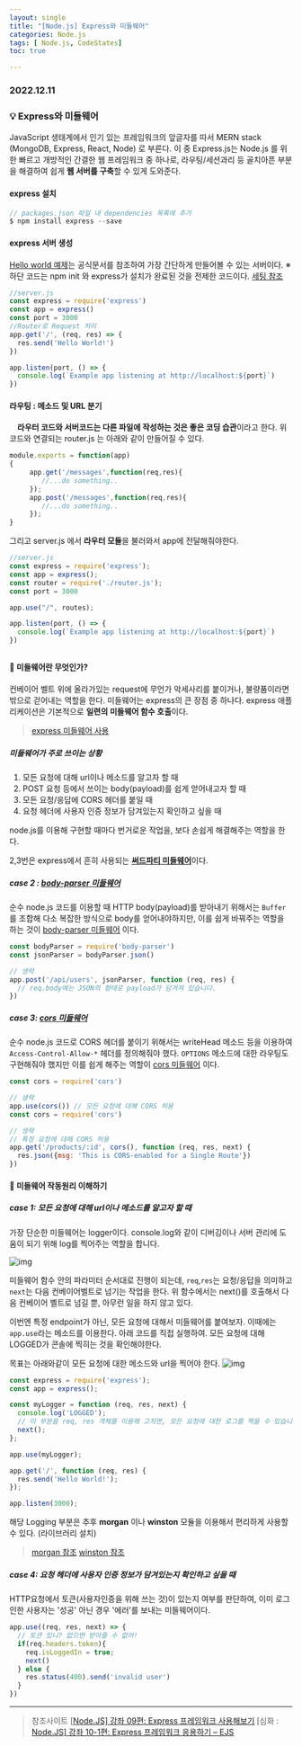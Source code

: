 ```yaml
---
layout: single
title: "[Node.js] Express와 미들웨어"
categories: Node.js
tags: [ Node.js, CodeStates]
toc: true

---
```


### 2022.12.11

### 💡  Express와 미들웨어

JavaScript 생태계에서 인기 있는 프레임워크의 앞글자를 따서 MERN stack (MongoDB, Express, React, Node) 로 부른다. 이 중 Express.js는 Node.js 를 위한 빠르고 개방적인 간결한 웹 프레임워크 중 하나로, 라우팅/세션과리 등 골치아픈 부분을 해결하여 쉽게 **웹 서버를 구축**할 수 있게 도와준다.

#### express 설치

```js
// packages.json 파일 내 dependencies 목록에 추가
$ npm install express --save
```

#### express 서버 생성

[Hello world 예제](https://expressjs.com/ko/starter/hello-world.html)는 공식문서를 참조하여 가장 간단하게 만들어볼 수 있는 서버이다.
※ 하단 코드는 npm init 와 express가 설치가 완료된 것을 전제한 코드이다. [세팅 참조](https://expressjs.com/ko/starter/installing.html)

```js
//server.js
const express = require('express')
const app = express()
const port = 3000
//Router로 Request 처리
app.get('/', (req, res) => {
  res.send('Hello World!')
})

app.listen(port, () => {
  console.log(`Example app listening at http://localhost:${port}`)
})
```

#### 라우팅 : 메소드 및 URL 분기

　**라우터 코드와 서버코드는 다른 파일에 작성하는 것은 좋은 코딩 습관**이라고 한다. 위 코드와 연결되는 router.js 는 아래와 같이 만들어질 수 있다.

```js
module.exports = function(app)
{
     app.get('/messages',function(req,res){
        //...do something..
     });
     app.post('/messages',function(req,res){
        //...do something..
     });
}
```

그리고 server.js 에서 **라우터 모듈**을 불러와서 app에 전달해줘야한다.

```js
//server.js
const express = require('express');
const app = express();
const router = require('./router.js');
const port = 3000

app.use("/", routes);

app.listen(port, () => {
  console.log(`Example app listening at http://localhost:${port}`)
})
```

## 

#### 📌 미들웨어란 무엇인가?

컨베이어 벨트 위에 올라가있는 request에 무언가 악세사리를 붙이거나, 불량품이라면 밖으로 걷어내는 역할을 한다. 미들웨어는 express의 큰 장점 중 하나다. express 애플리케이션은 기본적으로 **일련의 미들웨어 함수 호출**이다.

> [express 미들웨어 사용](https://expressjs.com/ko/guide/using-middleware.html#middleware.application)

##### 미들웨어가 주로 쓰이는 상황

1. 모든 요청에 대해 url이나 메소드를 알고자 할 때
2. POST 요청 등에서 쓰이는 body(payload)를 쉽게 얻어내고자 할 때
3. 모든 요청/응답에 CORS 헤더를 붙일 때
4. 요청 헤더에 사용자 인증 정보가 담겨있는지 확인하고 싶을 때

node.js를 이용해 구현할 때마다 번거로운 작업을, 보다 손쉽게 해결해주는 역할을 한다.

2,3번은 express에서 흔히 사용되는 [**써드파티 미들웨어**](https://expressjs.com/ko/resources/middleware.html)이다.

##### case 2 : [body-parser 미들웨어](https://github.com/expressjs/body-parser)

순수 node.js 코드를 이용할 때 HTTP body(payload)를 받아내기 위해서는 `Buffer`를 조합해 다소 복잡한 방식으로 body를 얻어내야하지만, 이를 쉽게 바꿔주는 역할을 하는 것이 [body-parser 미들웨어](https://github.com/expressjs/body-parser) 이다.

```js
const bodyParser = require('body-parser')
const jsonParser = bodyParser.json()

// 생략
app.post('/api/users', jsonParser, function (req, res) {
  // req.body에는 JSON의 형태로 payload가 담겨져 있습니다.
})
```

##### case 3: [cors 미들웨어](https://github.com/expressjs/cors)

순수 node.js 코드로 CORS 헤더를 붙이기 위해서는 writeHead 메소드 등을 이용하여 `Access-Control-Allow-*` 헤더를 정의해줘야 했다. `OPTIONS` 메소드에 대한 라우팅도 구현해줘야 했지만 이를 쉽게 해주는 역할이 [cors 미들웨어](https://github.com/expressjs/cors) 이다.

```js
const cors = require('cors')

// 생략
app.use(cors()) // 모든 요청에 대해 CORS 허용
const cors = require('cors')

// 생략
// 특정 요청에 대해 CORS 허용
app.get('/products/:id', cors(), function (req, res, next) {
  res.json({msg: 'This is CORS-enabled for a Single Route'})
})
```

#### 📌 미들웨어 작동원리 이해하기

##### case 1: 모든 요청에 대해 url이나 메소드를 알고자 할 때

가장 단순한 미들웨어는 logger이다. console.log와 같이 디버깅이나 서버 관리에 도움이 되기 위해 log를 찍어주는 역할을 합니다.

![img](https://velog.velcdn.com/images%2Fleobit%2Fpost%2Ffc5e4853-450f-4b74-97ca-6cc78b13a9f6%2F%EC%8A%A4%ED%81%AC%EB%A6%B0%EC%83%B7%2C%202020-09-29%2008-18-49.png)

미들웨어 함수 안의 파라미터 순서대로 진행이 되는데, `req`,`res`는 요청/응답을 의미하고 `next`는 다음 컨베이어벨트로 넘기는 작업을 한다. 위 함수에서는 next()를 호출해서 다음 컨베이어 벨트로 넘길 뿐, 아무런 일을 하지 않고 있다.

이번엔 특정 endpoint가 아닌, 모든 요청에 대해서 미들웨어를 붙여보자. 이때에는 `app.use`라는 메소드를 이용한다. 아래 코드를 직접 실행하여. 모든 요청에 대해 LOGGED가 콘솔에 찍히는 것을 확인해야한다.

목표는 아래와같이 모든 요청에 대한 메소드와 url을 찍어야 한다.
![img](https://velog.velcdn.com/images%2Fleobit%2Fpost%2F883de5d9-e9e1-48f6-8f33-f9beca8c6809%2F1BlBjGL0N-1600965086633.png)

```js
const express = require('express');
const app = express();

const myLogger = function (req, res, next) {
  console.log('LOGGED'); 
  // 이 부분을 req, res 객체를 이용해 고치면, 모든 요청에 대한 로그를 찍을 수 있습니다.
  next();
};

app.use(myLogger);

app.get('/', function (req, res) {
  res.send('Hello World!');
});

app.listen(3000);
```

해당 Logging 부분은 추후 **morgan** 이나 **winston** 모듈을 이용해서 편리하게 사용할 수 있다. (라이브러리 설치)

> [morgan 참조](https://backback.tistory.com/335)
> [winston 참조](https://basketdeveloper.tistory.com/42)

##### case 4: 요청 헤더에 사용자 인증 정보가 담겨있는지 확인하고 싶을 때

HTTP요청에서 토큰(사용자인증을 위해 쓰는 것)이 있는지 여부를 판단하여, 이미 로그인한 사용자는 '성공' 아닌 경우 '에러'를 보내는 미들웨어이다.

```js
app.use((req, res, next) => {
  // 토큰 있니? 없으면 받아줄 수 없어!
  if(req.headers.token){
    req.isLoggedIn = true;
    next()
  } else {
    res.status(400).send('invalid user')
  }
})
```

------

> 참조사이트
> [[Node.JS\] 강좌 09편: Express 프레임워크 사용해보기](https://velopert.com/294)
> [심화 : [Node.JS\] 강좌 10-1편: Express 프레임워크 응용하기 – EJS](https://velopert.com/379)